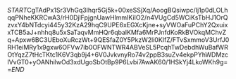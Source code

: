 $START$CgTAdPx1Sr3VhGq3lhqr5Gj5k+00xeSSjXq/AoogBQsiwpc/Ij1p0dLOLhqqPNheKKRCwA3/rH0DjlFpjgnUawHlmmIKiIO2/n4VUgCd5WCiKsTbHJ1OrQzvxY4bNTdcyi445y32KzA29hqC9UPE6xEGXcKjne+syVWOaFuPChY2QxuixxTCB5aJ+nhhq8u5xSaTaqvMmHQr6qbalKMfa6MrPJnfdKoRkBVOkqMChvZq+Apxw6BC3UEboXuRczWt+9QESfaZ0Y5PkzW2li0KIfZ/FTvSxmmoV3UrfJ0RH1eiMRy1x9gxw6OFVw7ib0OFWNTWR4ABVeSL5PcqhTwDebdhWuBafWROtYqzZ7tHcTKtc1K6V3qb9j4+6V0JvkvnyRo74v2ppB3suZv4ekpPYhWDMzclVvGT0+yOANhilwOd3xdUgoSbOtBp9P6Lvbi7AwAK60/1HSkYj4LkoWKh9g==$END$